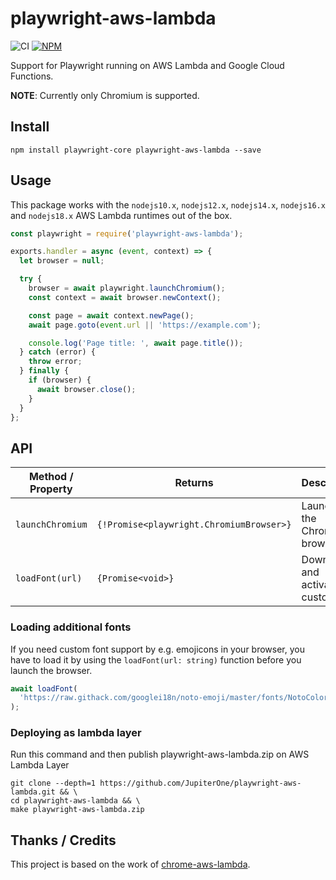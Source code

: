 # playwright-aws-lambda

![CI](https://github.com/JupiterOne/playwright-aws-lambda/workflows/CI/badge.svg)
[![NPM](https://img.shields.io/npm/v/playwright-aws-lambda)](https://www.npmjs.com/package/playwright-aws-lambda)

Support for Playwright running on AWS Lambda and Google Cloud Functions.

**NOTE**: Currently only Chromium is supported.

## Install

```shell
npm install playwright-core playwright-aws-lambda --save
```

## Usage

This package works with the `nodejs10.x`, `nodejs12.x`, `nodejs14.x`, `nodejs16.x` and `nodejs18.x` AWS Lambda runtimes
out of the box.

```javascript
const playwright = require('playwright-aws-lambda');

exports.handler = async (event, context) => {
  let browser = null;

  try {
    browser = await playwright.launchChromium();
    const context = await browser.newContext();

    const page = await context.newPage();
    await page.goto(event.url || 'https://example.com');

    console.log('Page title: ', await page.title());
  } catch (error) {
    throw error;
  } finally {
    if (browser) {
      await browser.close();
    }
  }
};
```

## API

| Method / Property | Returns                                  | Description                           |
| ----------------- | ---------------------------------------- | ------------------------------------- |
| `launchChromium`  | `{!Promise<playwright.ChromiumBrowser>}` | Launches the Chromium browser.        |
| `loadFont(url)`   | `{Promise<void>}`                        | Downloads and activates a custom font |

### Loading additional fonts

If you need custom font support by e.g. emojicons in your browser, you have to
load it by using the `loadFont(url: string)` function before you launch the
browser.

```js
await loadFont(
  'https://raw.githack.com/googlei18n/noto-emoji/master/fonts/NotoColorEmoji.ttf'
);
```

### Deploying as lambda layer

Run this command and then publish playwright-aws-lambda.zip on AWS Lambda Layer

```
git clone --depth=1 https://github.com/JupiterOne/playwright-aws-lambda.git && \
cd playwright-aws-lambda && \
make playwright-aws-lambda.zip
```

## Thanks / Credits

This project is based on the work of
[chrome-aws-lambda](https://github.com/alixaxel/chrome-aws-lambda).
